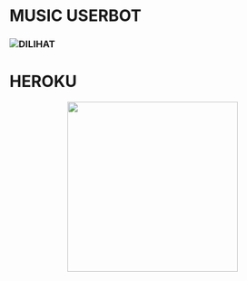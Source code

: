 # MUSIC USERBOT

### ![DILIHAT](https://komarev.com/ghpvc/?username=Good-Boys-Exe&color=blue&style=flat-square&label=DILIHAT+👁‍🗨)

# HEROKU

<p align="center"><a href="https://heroku.com/deploy?template=https://github.com/Good-Boys-Exe/vcg-userbot"><img src="https://img.shields.io/badge/BUAT DI-HEROKU-blue?style=plastic&logo=heroku&logoColor=purple"width="300"heigh="100" /></a></p>
